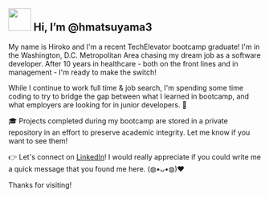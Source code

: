 ## <img src="https://media.giphy.com/media/l3q2zVr6cu95nF6O4/giphy.gif" width="45px"> Hi, I’m @hmatsuyama3 

My name is Hiroko and I'm a recent TechElevator bootcamp graduate! I'm in the Washington, D.C. Metropolitan Area chasing my dream job as a software developer. 
After 10 years in healthcare - both on the front lines and in management - I'm ready to make the switch! <br>

While I continue to work full time & job search, I'm spending some time coding to try to bridge the gap between what I learned in bootcamp, 
and what employers are looking for in junior developers. :thought_balloon: <br>

:mortar_board: Projects completed during my bootcamp are stored in a private repository in an effort to preserve academic integrity. Let me know if you want to see them! <br>

:point_right: Let's connect on [LinkedIn](https://www.linkedin.com/in/hirokomatsuyama3/)! I would really appreciate if you could write me a quick message that you found me here. (◍•ᴗ•◍)❤<br>

Thanks for visiting!
<!---
![](https://komarev.com/ghpvc/?username=hmatsuyama3&color=brightgreen) Σ(°ロ°) woah
Official documentation for the github counter:
https://github.com/antonkomarev/github-profile-views-counter
--->
